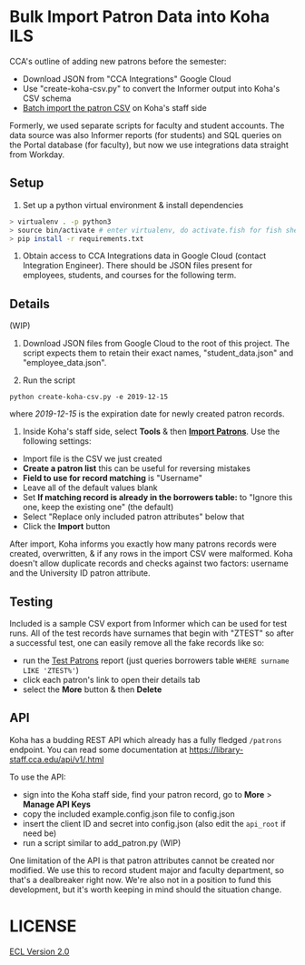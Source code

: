 # Bulk Import Patron Data into Koha ILS

CCA's outline of adding new patrons before the semester:

- Download JSON from "CCA Integrations" Google Cloud
- Use "create-koha-csv.py" to convert the Informer output into Koha's CSV schema
- [Batch import the patron CSV](https://library-staff.cca.edu/cgi-bin/koha/tools/import_borrowers.pl) on Koha's staff side

Formerly, we used separate scripts for faculty and student accounts. The data source was also Informer reports (for students) and SQL queries on the Portal database (for faculty), but now we use integrations data straight from Workday.

## Setup

1. Set up a python virtual environment & install dependencies

```sh
> virtualenv . -p python3
> source bin/activate # enter virtualenv, do activate.fish for fish shell
> pip install -r requirements.txt
```

1. Obtain access to CCA Integrations data in Google Cloud (contact Integration Engineer). There should be JSON files present for employees, students, and courses for the following term.

## Details

(WIP)

1. Download JSON files from Google Cloud to the root of this project. The script expects them to retain their exact names, "student_data.json" and "employee_data.json".

1. Run the script

```
python create-koha-csv.py -e 2019-12-15
```

where _2019-12-15_ is the expiration date for newly created patron records.

1. Inside Koha's staff side, select **Tools** & then **[Import Patrons](https://library-staff.cca.edu/cgi-bin/koha/tools/import_borrowers.pl)**. Use the following settings:

- Import file is the CSV we just created
- **Create a patron list** this can be useful for reversing mistakes
- **Field to use for record matching** is "Username"
- Leave all of the default values blank
- Set **If matching record is already in the borrowers table:** to "Ignore this one, keep the existing one" (the default)
- Select "Replace only included patron attributes" below that
- Click the **Import** button

After import, Koha informs you exactly how many patrons records were created, overwritten, & if any rows in the import CSV were malformed. Koha doesn't allow duplicate records and checks against two factors: username and the University ID patron attribute.

## Testing

Included is a sample CSV export from Informer which can be used for test runs. All of the test records have surnames that begin with "ZTEST" so after a successful test, one can easily remove all the fake records like so:

- run the [Test Patrons](https://library-staff.cca.edu/cgi-bin/koha/reports/guided_reports.pl?reports=62&phase=Run%20this%20report) report (just queries borrowers table `WHERE surname LIKE 'ZTEST%'`)
- click each patron's link to open their details tab
- select the **More** button & then **Delete**

## API

Koha has a budding REST API which already has a fully fledged `/patrons` endpoint. You can read some documentation at https://library-staff.cca.edu/api/v1/.html

To use the API:

- sign into the Koha staff side, find your patron record, go to **More** > **Manage API Keys**
- copy the included example.config.json file to config.json
- insert the client ID and secret into config.json (also edit the `api_root` if need be)
- run a script similar to add_patron.py (WIP)

One limitation of the API is that patron attributes cannot be created nor modified. We use this to record student major and faculty department, so that's a dealbreaker right now. We're also not in a position to fund this development, but it's worth keeping in mind should the situation change.

# LICENSE

[ECL Version 2.0](https://opensource.org/licenses/ECL-2.0)
